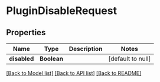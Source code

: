 # PluginDisableRequest

## Properties

| Name         | Type        | Description | Notes             |
| ------------ | ----------- | ----------- | ----------------- |
| **disabled** | **Boolean** |             | [default to null] |

[[Back to Model list]](../README.md#documentation-for-models) [[Back to API list]](../README.md#documentation-for-api-endpoints) [[Back to README]](../README.md)
